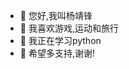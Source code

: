 - 👋 您好,我叫杨靖锋
- 👀 我喜欢游戏,运动和旅行
- 🌱 我正在学习python
- 💞️ 希望多支持,谢谢!

<!---
2uuuub/2uuuub is a ✨ special ✨ repository because its `README.md` (this file) appears on your GitHub profile.
You can click the Preview link to take a look at your changes.
--->

